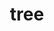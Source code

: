 ---
title: "tree"
layout: cache
categories: [package, develop-2025-03-09]
meta: {"compilers": ["apple-clang@=16.0.0", "gcc@=10.5.0", "gcc@=13.3.0"], "num_specs": 3, "num_specs_by_stack": {"developer-tools-aarch64-linux-gnu": 1, "developer-tools-darwin": 1, "developer-tools-x86_64_v3-linux-gnu": 1, "root": 3}, "oss": ["centos7", "rhel8", "sequoia"], "platforms": ["darwin", "linux"], "stacks": ["developer-tools-aarch64-linux-gnu", "developer-tools-darwin", "developer-tools-x86_64_v3-linux-gnu", "root"], "targets": ["aarch64", "x86_64_v3"], "versions": ["2.1.0"]}
spec_details: [{"compiler": "gcc@=13.3.0", "hash": "cv25cpj4vjsr5ot3brq7duuzvrailez2", "os": "rhel8", "platform": "linux", "size": "-", "stacks": ["developer-tools-aarch64-linux-gnu", "root"], "target": "aarch64", "variants": ["build_system=generic"], "versions": ["2.1.0"]}, {"compiler": "gcc@=10.5.0", "hash": "lcofzl55isoxtt6lg5jqhpsb5unum27k", "os": "centos7", "platform": "linux", "size": "-", "stacks": ["developer-tools-x86_64_v3-linux-gnu", "root"], "target": "x86_64_v3", "variants": ["build_system=generic"], "versions": ["2.1.0"]}, {"compiler": "apple-clang@=16.0.0", "hash": "wnnnwlokitz6mr427eycf5eq7frvod6l", "os": "sequoia", "platform": "darwin", "size": "-", "stacks": ["developer-tools-darwin", "root"], "target": "aarch64", "variants": ["build_system=generic"], "versions": ["2.1.0"]}]
---